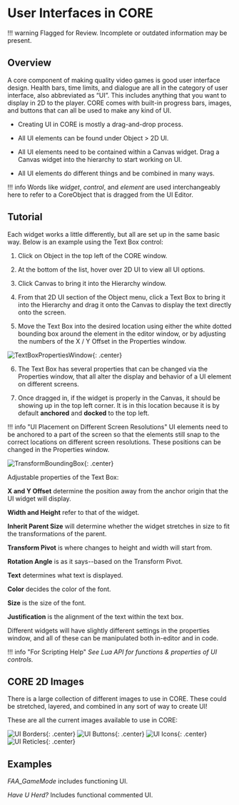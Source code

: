 # User Interfaces in CORE

!!! warning
    Flagged for Review.
    Incomplete or outdated information may be present.

## Overview

A core component of making quality video games is good user interface design. Health bars, time limits, and dialogue are all in the category of user interface, also abbreviated as “UI”. This includes anything that you want to display in 2D to the player. CORE comes with built-in progress bars, images, and buttons that can all be used to make any kind of UI.


- Creating UI in CORE is mostly a drag-and-drop process.

- All UI elements can be found under Object > 2D UI.

- All UI elements need to be contained within a Canvas widget. Drag a Canvas widget into the hierarchy to start working on UI.

- All UI elements do different things and be combined in many ways.

!!! info
    Words like *widget*, *control*, and *element* are used interchangeably here to refer to a CoreObject that is dragged from the UI Editor.

## Tutorial

Each widget works a little differently, but all are set up in the same basic way.
Below is an example using the Text Box control:


1. Click on Object in the top left of the CORE window.

2. At the bottom of the list, hover over 2D UI to view all UI options.

3. Click Canvas to bring it into the Hierarchy window.

4. From that 2D UI section of the Object menu, click a Text Box to bring it into the Hierarchy and drag it onto the Canvas to display the text directly onto the screen.

5. Move the Text Box into the desired location using either the white dotted bounding box around the element in the editor window, or by adjusting the numbers of the X / Y Offset in the Properties window.

 ![TextBoxPropertiesWindow](../../img/EditorManual/UI/WidgetExampole.png "image_tooltip"){: .center}

6. The Text Box has several properties that can be changed via the Properties window, that all alter the display and behavior of a UI element on different screens.

7. Once dragged in, if the widget is properly in the Canvas, it should be showing up in the top left corner.
    It is in this location because it is by default **anchored** and **docked** to the top left.

!!! info "UI Placement on Different Screen Resolutions"
     UI elements need to be anchored to a part of the screen so that the elements still snap to the correct locations on different screen resolutions. These positions can be changed in the Properties window.


![TransformBoundingBox](../../img/EditorManual/UI/TextBoxUiElement.png "image_tooltip"){: .center}

Adjustable properties of the Text Box:


**X and Y Offset** determine the position away from the anchor origin that the UI widget will display.

**Width and Height** refer to that of the widget.

**Inherit Parent Size** will determine whether the widget stretches in size to fit the transformations of the parent.

**Transform Pivot** is where changes to height and width will start from.

**Rotation Angle** is as it says--based on the Transform Pivot.

**Text** determines what text is displayed.

**Color** decides the color of the font.

**Size** is the size of the font.

**Justification** is the alignment of the text within the text box.


Different widgets will have slightly different settings in the properties window, and all of these can be manipulated both in-editor and in code.

!!! info "For Scripting Help"
    *See Lua API for functions & properties of UI controls.*

## CORE 2D Images

There is a large collection of different images to use in CORE. These could be stretched, layered, and combined in any sort of way to create UI!

These are all the current images available to use in CORE:

![UI Borders](../../img/EditorManual/UI/uiAssets_borders.png "image_tooltip"){: .center}
![UI Buttons](../../img/EditorManual/UI/uiAssets_buttons.png "image_tooltip"){: .center}
![UI Icons](../../img/EditorManual/UI/uiAssets_icons.png "image_tooltip"){: .center}
![UI Reticles](../../img/EditorManual/UI/uiAssets_reticles.png "image_tooltip"){: .center}

## Examples

*FAA_GameMode* includes functioning UI.

*Have U Herd?* Includes functional commented UI.
